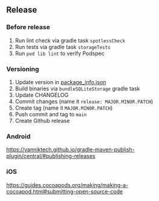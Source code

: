 ## Release

### Before release

1. Run lint check via gradle task `spotlessCheck`
2. Run tests via gradle task `storageTests`
3. Run `pod lib lint` to verify Podspec

### Versioning

1. Update version in [package_info.json](package_info.json)
2. Build binaries via `bundleSQLiteStorage` gradle task
3. Update CHANGELOG
4. Commit changes (name it `release: MAJOR.MINOR.PATCH`)
5. Create tag (name it `MAJOR.MINOR.PATCH`)
6. Push commit and tag to `main`
7. Create Github release

### Android

https://vanniktech.github.io/gradle-maven-publish-plugin/central/#publishing-releases

### iOS

https://guides.cocoapods.org/making/making-a-cocoapod.html#submitting-open-source-code
